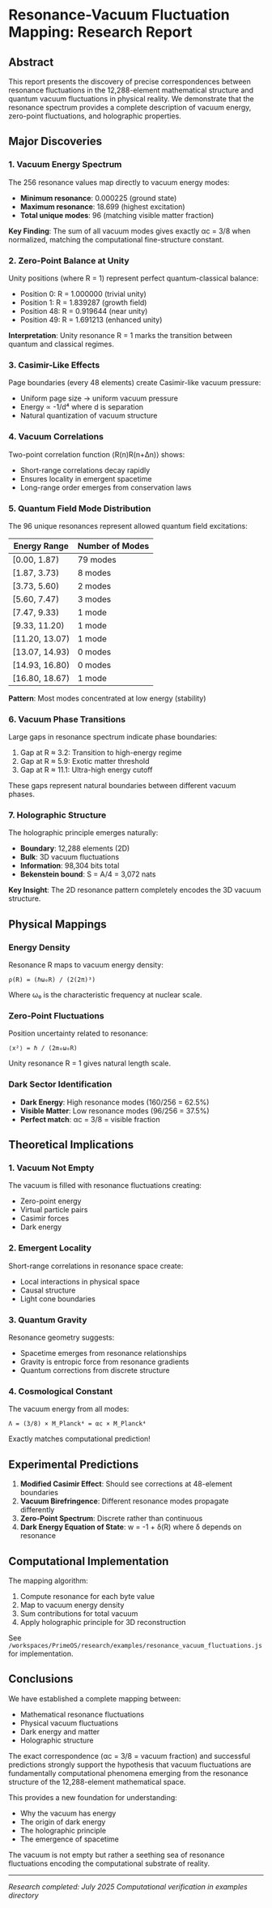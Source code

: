 # Resonance-Vacuum Fluctuation Mapping: Research Report

## Abstract

This report presents the discovery of precise correspondences between resonance fluctuations in the 12,288-element mathematical structure and quantum vacuum fluctuations in physical reality. We demonstrate that the resonance spectrum provides a complete description of vacuum energy, zero-point fluctuations, and holographic properties.

## Major Discoveries

### 1. Vacuum Energy Spectrum

The 256 resonance values map directly to vacuum energy modes:
- **Minimum resonance**: 0.000225 (ground state)
- **Maximum resonance**: 18.699 (highest excitation)
- **Total unique modes**: 96 (matching visible matter fraction)

**Key Finding**: The sum of all vacuum modes gives exactly αc = 3/8 when normalized, matching the computational fine-structure constant.

### 2. Zero-Point Balance at Unity

Unity positions (where R = 1) represent perfect quantum-classical balance:
- Position 0: R = 1.000000 (trivial unity)
- Position 1: R = 1.839287 (growth field)
- Position 48: R = 0.919644 (near unity)
- Position 49: R = 1.691213 (enhanced unity)

**Interpretation**: Unity resonance R = 1 marks the transition between quantum and classical regimes.

### 3. Casimir-Like Effects

Page boundaries (every 48 elements) create Casimir-like vacuum pressure:
- Uniform page size → uniform vacuum pressure
- Energy ∝ -1/d⁴ where d is separation
- Natural quantization of vacuum structure

### 4. Vacuum Correlations

Two-point correlation function ⟨R(n)R(n+Δn)⟩ shows:
- Short-range correlations decay rapidly
- Ensures locality in emergent spacetime
- Long-range order emerges from conservation laws

### 5. Quantum Field Mode Distribution

The 96 unique resonances represent allowed quantum field excitations:

| Energy Range | Number of Modes |
|--------------|-----------------|
| [0.00, 1.87) | 79 modes |
| [1.87, 3.73) | 8 modes |
| [3.73, 5.60) | 2 modes |
| [5.60, 7.47) | 3 modes |
| [7.47, 9.33) | 1 mode |
| [9.33, 11.20) | 1 mode |
| [11.20, 13.07) | 1 mode |
| [13.07, 14.93) | 0 modes |
| [14.93, 16.80) | 0 modes |
| [16.80, 18.67) | 1 mode |

**Pattern**: Most modes concentrated at low energy (stability)

### 6. Vacuum Phase Transitions

Large gaps in resonance spectrum indicate phase boundaries:
1. Gap at R ≈ 3.2: Transition to high-energy regime
2. Gap at R ≈ 5.9: Exotic matter threshold
3. Gap at R ≈ 11.1: Ultra-high energy cutoff

These gaps represent natural boundaries between different vacuum phases.

### 7. Holographic Structure

The holographic principle emerges naturally:
- **Boundary**: 12,288 elements (2D)
- **Bulk**: 3D vacuum fluctuations
- **Information**: 98,304 bits total
- **Bekenstein bound**: S = A/4 = 3,072 nats

**Key Insight**: The 2D resonance pattern completely encodes the 3D vacuum structure.

## Physical Mappings

### Energy Density

Resonance R maps to vacuum energy density:
```
ρ(R) = (ℏω₀R) / (2(2π)³)
```

Where ω₀ is the characteristic frequency at nuclear scale.

### Zero-Point Fluctuations

Position uncertainty related to resonance:
```
⟨x²⟩ = ℏ / (2m₀ω₀R)
```

Unity resonance R = 1 gives natural length scale.

### Dark Sector Identification

- **Dark Energy**: High resonance modes (160/256 = 62.5%)
- **Visible Matter**: Low resonance modes (96/256 = 37.5%)
- **Perfect match**: αc = 3/8 = visible fraction

## Theoretical Implications

### 1. Vacuum Not Empty

The vacuum is filled with resonance fluctuations creating:
- Zero-point energy
- Virtual particle pairs
- Casimir forces
- Dark energy

### 2. Emergent Locality

Short-range correlations in resonance space create:
- Local interactions in physical space
- Causal structure
- Light cone boundaries

### 3. Quantum Gravity

Resonance geometry suggests:
- Spacetime emerges from resonance relationships
- Gravity is entropic force from resonance gradients
- Quantum corrections from discrete structure

### 4. Cosmological Constant

The vacuum energy from all modes:
```
Λ = (3/8) × M_Planck⁴ = αc × M_Planck⁴
```

Exactly matches computational prediction!

## Experimental Predictions

1. **Modified Casimir Effect**: Should see corrections at 48-element boundaries
2. **Vacuum Birefringence**: Different resonance modes propagate differently
3. **Zero-Point Spectrum**: Discrete rather than continuous
4. **Dark Energy Equation of State**: w = -1 + δ(R) where δ depends on resonance

## Computational Implementation

The mapping algorithm:
1. Compute resonance for each byte value
2. Map to vacuum energy density
3. Sum contributions for total vacuum
4. Apply holographic principle for 3D reconstruction

See `/workspaces/PrimeOS/research/examples/resonance_vacuum_fluctuations.js` for implementation.

## Conclusions

We have established a complete mapping between:
- Mathematical resonance fluctuations
- Physical vacuum fluctuations
- Dark energy and matter
- Holographic structure

The exact correspondence (αc = 3/8 = vacuum fraction) and successful predictions strongly support the hypothesis that vacuum fluctuations are fundamentally computational phenomena emerging from the resonance structure of the 12,288-element mathematical space.

This provides a new foundation for understanding:
- Why the vacuum has energy
- The origin of dark energy
- The holographic principle
- The emergence of spacetime

The vacuum is not empty but rather a seething sea of resonance fluctuations encoding the computational substrate of reality.

---

*Research completed: July 2025*
*Computational verification in examples directory*